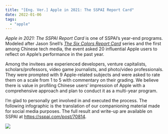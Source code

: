 ```yaml
---
title: "[Eng. Ver.] Apple in 2021: The SSPAI Report Card"
date: 2022-01-06
tags:
  - "apple"
---
```


_Apple in 2021: The SSPAI Report Card_ is one of SSPAI’s year-end programs. Modeled after Jason Snell’s [_The Six Colors Report Card_](https://sixcolors.com/tag/reportcard/) series and the first among Chinese tech media, the event asked 20 influential Apple users to reflect on Apple’s performance in the past year.

Among the invitees are experienced developers, venture capitalists, scholars/professors, video game journalists, and photo/video professionals. They were prompted with 9 Apple-related subjects and were asked to rate them on a scale from 1 to 5 with commentary on their grading. We believe there is value in profiling Chinese users’ impression of Apple with a comprehensive approach and plan to conduct it as a multi-year program.

I’m glad to personally get involved in and executed the process. The following infographic is the translation of our companioning material made for social media purposes. The full result and write-up are available on SSPAI at <https://sspai.com/post/70814>.

![](https://p178.p0.n0.cdn.getcloudapp.com/items/NQuN1dO2/900bd6ba-1e5a-4386-aca6-6a430ceb9a5b.png?v=67b8763831e5782b2df0837cbc11f51d)
